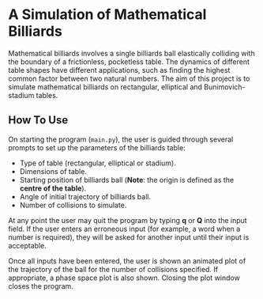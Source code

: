 # A Simulation of Mathematical Billiards
Mathematical billiards involves a single billiards ball elastically colliding
with the boundary of a frictionless, pocketless table. The dynamics of
different table shapes have different applications, such as finding the
highest common factor between two natural numbers. The aim of this
project is to simulate mathematical billiards on rectangular, elliptical and
Bunimovich-stadium tables.

## How To Use
On starting the program (`main.py`), the user is guided through several prompts to set up the parameters of the billiards table:
- Type of table (rectangular, elliptical or stadium).
- Dimensions of table.
- Starting position of billiards ball (**Note**: the origin is defined as the **centre of the table**).
- Angle of initial trajectory of billiards ball.
- Number of collisions to simulate.

At any point the user may quit the program by typing **q** or **Q** into the input field. If the user enters an erroneous input (for example, a word when a number is required), they will be asked for another input until their input is acceptable.

Once all inputs have been entered, the user is shown an animated plot of the trajectory of the ball for the number of collisions specified. If appropriate, a phase space plot is also shown. Closing the plot window closes the program.